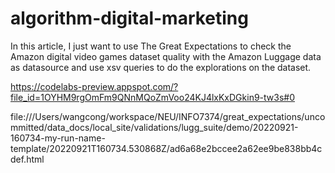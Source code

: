 # algorithm-digital-marketing

In this article, I just want to use The Great Expectations to check the Amazon digital video games dataset quality with the Amazon Luggage data as datasource and use xsv queries to do the explorations on the dataset.

https://codelabs-preview.appspot.com/?file_id=1OYHM9rgOmFm9QNnMQoZmVoo24KJ4lxKxDGkin9-tw3s#0

file:///Users/wangcong/workspace/NEU/INFO7374/great_expectations/uncommitted/data_docs/local_site/validations/lugg_suite/demo/20220921-160734-my-run-name-template/20220921T160734.530868Z/ad6a68e2bccee2a62ee9be838bb4cdef.html
